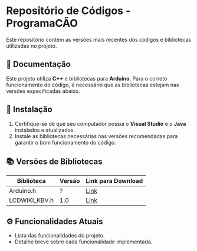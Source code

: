 # Repositório de Códigos - ProgramaCÃO

Este repositório contém as versões mais recentes dos códigos e bibliotecas utilizadas no projeto.

## 📄 Documentação

Este projeto utiliza **C++** e bibliotecas para **Arduino**. Para o correto funcionamento do código, é necessário que as bibliotecas estejam nas versões especificadas abaixo.

## 🚀 Instalação

1. Certifique-se de que seu computador possui o **Visual Studio** e o **Java** instalados e atualizados.
2. Instale as bibliotecas necessárias nas versões recomendadas para garantir o bom funcionamento do código.

## 📚 Versões de Bibliotecas

| Biblioteca       | Versão | Link para Download |
|------------------|--------|--------------------|
| Arduino.h        | ?      | [Link](#)         |
| LCDWIKI_KBV.h    | 1.0    | [Link](#)         |

## ⚙️ Funcionalidades Atuais

- Lista das funcionalidades do projeto.
- Detalhe breve sobre cada funcionalidade implementada.

